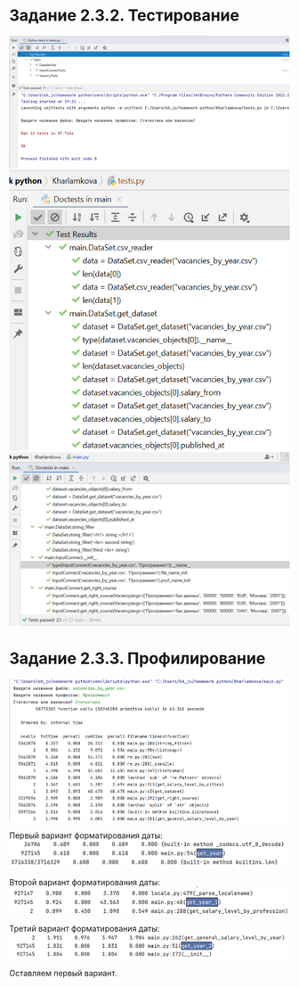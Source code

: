 # Задание 2.3.2. Тестирование

![](tests_results/test_1.png)
![](tests_results/tests_2.png)
![](tests_results/tests_3.png)

# Задание 2.3.3. Профилирование
![](profiling/img_1.png)

Первый вариант форматирования даты:
![](profiling/get_year.png)

Второй вариант форматирования даты:
![](profiling/get_year_1.png)

Третий вариант форматирования даты:
![](profiling/get_year_2.png)

Оставляем первый вариант.